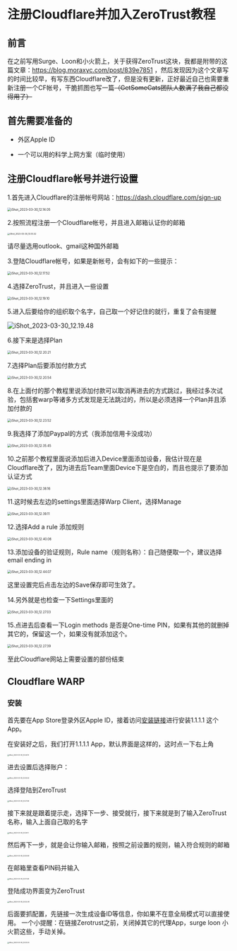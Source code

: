 # 注册Cloudflare并加入ZeroTrust教程

## 前言

在之前写用Surge、Loon和小火箭上，关于获得ZeroTrust这块，我都是附带的这篇文章：https://blog.moraxyc.com/post/839e7851 ，然后发现因为这个文章写的时间比较早，有写东西Cloudflare改了，但是没有更新，正好最近自己也需要重新注册一个CF帐号，干脆抓图也写一篇~~（GetSomeCats团队人数满了我自己都没得用了）~~

## 首先需要准备的

- 外区Apple ID

- 一个可以用的科学上网方案（临时使用）

  

## 注册Cloudflare帐号并进行设置

1.首先进入Cloudflare的注册帐号网站：https://dash.cloudflare.com/sign-up

<img src="./%E6%B3%A8%E5%86%8CCloudflare%E5%B9%B6%E5%8A%A0%E5%85%A5ZeroTrust%E6%95%99%E7%A8%8B.assets/iShot_2023-03-30_12.14.05.png" alt="iShot_2023-03-30_12.14.05" style="zoom:50%;" />

2.按照流程注册一个Cloudflare帐号，并且进入邮箱认证你的邮箱

<img src="./%E6%B3%A8%E5%86%8CCloudflare%E5%B9%B6%E5%8A%A0%E5%85%A5ZeroTrust%E6%95%99%E7%A8%8B.assets/iShot_2023-03-30_13.03.32.png" alt="iShot_2023-03-30_13.03.32" style="zoom: 33%;" />

请尽量选用outlook、gmail这种国外邮箱

3.登陆Cloudflare帐号，如果是新帐号，会有如下的一些提示：

<img src="./%E6%B3%A8%E5%86%8CCloudflare%E5%B9%B6%E5%8A%A0%E5%85%A5ZeroTrust%E6%95%99%E7%A8%8B.assets/iShot_2023-03-30_12.17.52.png" alt="iShot_2023-03-30_12.17.52" style="zoom:50%;" />

4.选择ZeroTrust，并且进入一些设置

<img src="./%E6%B3%A8%E5%86%8CCloudflare%E5%B9%B6%E5%8A%A0%E5%85%A5ZeroTrust%E6%95%99%E7%A8%8B.assets/iShot_2023-03-30_12.19.10.png" alt="iShot_2023-03-30_12.19.10" style="zoom:50%;" />

5.进入后要给你的组织取个名字，自己取一个好记住的就行，重复了会有提醒

![iShot_2023-03-30_12.19.48](./%E6%B3%A8%E5%86%8CCloudflare%E5%B9%B6%E5%8A%A0%E5%85%A5ZeroTrust%E6%95%99%E7%A8%8B.assets/iShot_2023-03-30_12.19.48.png)

6.接下来是选择Plan

<img src="./%E6%B3%A8%E5%86%8CCloudflare%E5%B9%B6%E5%8A%A0%E5%85%A5ZeroTrust%E6%95%99%E7%A8%8B.assets/iShot_2023-03-30_12.20.21.png" alt="iShot_2023-03-30_12.20.21" style="zoom:50%;" />

7.选择Plan后要添加付款方式

<img src="./%E6%B3%A8%E5%86%8CCloudflare%E5%B9%B6%E5%8A%A0%E5%85%A5ZeroTrust%E6%95%99%E7%A8%8B.assets/iShot_2023-03-30_12.20.54.png" alt="iShot_2023-03-30_12.20.54" style="zoom:50%;" />

8.在上面付的那个教程里说添加付款可以取消再进去的方式跳过，我经过多次试验，包括套warp等诸多方式发现是无法跳过的，所以是必须选择一个Plan并且添加付款的

<img src="./%E6%B3%A8%E5%86%8CCloudflare%E5%B9%B6%E5%8A%A0%E5%85%A5ZeroTrust%E6%95%99%E7%A8%8B.assets/iShot_2023-03-30_12.23.52.png" alt="iShot_2023-03-30_12.23.52" style="zoom:50%;" />

9.我选择了添加Paypal的方式（我添加信用卡没成功）

<img src="./%E6%B3%A8%E5%86%8CCloudflare%E5%B9%B6%E5%8A%A0%E5%85%A5ZeroTrust%E6%95%99%E7%A8%8B.assets/iShot_2023-03-30_12.35.45.png" alt="iShot_2023-03-30_12.35.45" style="zoom:50%;" />

10.之前那个教程里面说添加后进入Device里面添加设备，我估计现在是Cloudflare改了，因为进去后Team里面Device下是空白的，而且也提示了要添加认证方式

<img src="./%E6%B3%A8%E5%86%8CCloudflare%E5%B9%B6%E5%8A%A0%E5%85%A5ZeroTrust%E6%95%99%E7%A8%8B.assets/iShot_2023-03-30_12.38.16.png" alt="iShot_2023-03-30_12.38.16" style="zoom:50%;" />

11.这时候去左边的settings里面选择Warp Client，选择Manage

<img src="./%E6%B3%A8%E5%86%8CCloudflare%E5%B9%B6%E5%8A%A0%E5%85%A5ZeroTrust%E6%95%99%E7%A8%8B.assets/iShot_2023-03-30_12.39.11.png" alt="iShot_2023-03-30_12.39.11" style="zoom:50%;" />

12.选择Add a rule 添加规则

<img src="./%E6%B3%A8%E5%86%8CCloudflare%E5%B9%B6%E5%8A%A0%E5%85%A5ZeroTrust%E6%95%99%E7%A8%8B.assets/iShot_2023-03-30_12.40.06.png" alt="iShot_2023-03-30_12.40.06" style="zoom:50%;" />

13.添加设备的验证规则，Rule name（规则名称）：自己随便取一个，建议选择 email ending in

<img src="./%E6%B3%A8%E5%86%8CCloudflare%E5%B9%B6%E5%8A%A0%E5%85%A5ZeroTrust%E6%95%99%E7%A8%8B.assets/iShot_2023-03-30_12.44.07.png" alt="iShot_2023-03-30_12.44.07" style="zoom:50%;" />

这里设置完后点击左边的Save保存即可生效了。

14.另外就是也检查一下Settings里面的

<img src="./%E6%B3%A8%E5%86%8CCloudflare%E5%B9%B6%E5%8A%A0%E5%85%A5ZeroTrust%E6%95%99%E7%A8%8B.assets/iShot_2023-03-30_12.27.03.png" alt="iShot_2023-03-30_12.27.03" style="zoom:50%;" />

15.点进去后查看一下Login methods 是否是One-time PIN，如果有其他的就删掉其它的，保留这一个，如果没有就添加这个。

<img src="./%E6%B3%A8%E5%86%8CCloudflare%E5%B9%B6%E5%8A%A0%E5%85%A5ZeroTrust%E6%95%99%E7%A8%8B.assets/iShot_2023-03-30_12.27.39.png" alt="iShot_2023-03-30_12.27.39" style="zoom:50%;" />

至此Cloudflare网站上需要设置的部份结束

## Cloudflare WARP

### 安装

首先要在App Store登录外区Apple ID，接着访问[安装链接](https://itunes.apple.com/us/app/1-1-1-1-faster-internet/id1423538627)进行安装1.1.1.1 这个App。

在安装好之后，我们打开1.1.1.1 App，默认界面是这样的，这时点一下右上角

<img src="./%E6%B3%A8%E5%86%8CCloudflare%E5%B9%B6%E5%8A%A0%E5%85%A5ZeroTrust%E6%95%99%E7%A8%8B.assets/iShot_2023-03-30_13.24.19.png" alt="iShot_2023-03-30_13.24.19" style="zoom: 25%;" />

进去设置后选择账户：

<img src="./%E6%B3%A8%E5%86%8CCloudflare%E5%B9%B6%E5%8A%A0%E5%85%A5ZeroTrust%E6%95%99%E7%A8%8B.assets/iShot_2023-03-30_13.25.52.png" alt="iShot_2023-03-30_13.25.52" style="zoom:25%;" />



选择登陆到ZeroTrust

<img src="./%E6%B3%A8%E5%86%8CCloudflare%E5%B9%B6%E5%8A%A0%E5%85%A5ZeroTrust%E6%95%99%E7%A8%8B.assets/iShot_2023-03-30_13.27.06.png" alt="iShot_2023-03-30_13.27.06" style="zoom:25%;" />

接下来就是跟着提示走，选择下一步、接受就行，接下来就是到了输入ZeroTrust名称，输入上面自己取的名字

<img src="./%E6%B3%A8%E5%86%8CCloudflare%E5%B9%B6%E5%8A%A0%E5%85%A5ZeroTrust%E6%95%99%E7%A8%8B.assets/iShot_2023-03-30_13.29.17.png" alt="iShot_2023-03-30_13.29.17" style="zoom:25%;" />

然后再下一步，就是会让你输入邮箱，按照之前设置的规则，输入符合规则的邮箱

<img src="./%E6%B3%A8%E5%86%8CCloudflare%E5%B9%B6%E5%8A%A0%E5%85%A5ZeroTrust%E6%95%99%E7%A8%8B.assets/iShot_2023-03-30_13.30.59.png" alt="iShot_2023-03-30_13.30.59" style="zoom:25%;" />

在邮箱里查看PIN码并输入

<img src="./%E6%B3%A8%E5%86%8CCloudflare%E5%B9%B6%E5%8A%A0%E5%85%A5ZeroTrust%E6%95%99%E7%A8%8B.assets/iShot_2023-03-30_13.31.58.png" alt="iShot_2023-03-30_13.31.58" style="zoom: 25%;" />

登陆成功界面变为ZeroTrust

<img src="./%E6%B3%A8%E5%86%8CCloudflare%E5%B9%B6%E5%8A%A0%E5%85%A5ZeroTrust%E6%95%99%E7%A8%8B.assets/iShot_2023-03-30_13.32.38.png" alt="iShot_2023-03-30_13.32.38" style="zoom:25%;" />

后面要抓配置，先链接一次生成设备ID等信息，你如果不在意全局模式可以直接使用。
一个小提醒：在链接Zerotrust之前，关闭掉其它的代理App，surge loon 小火箭这些，手动关掉。

<img src="./%E6%B3%A8%E5%86%8CCloudflare%E5%B9%B6%E5%8A%A0%E5%85%A5ZeroTrust%E6%95%99%E7%A8%8B.assets/iShot_2023-03-30_13.33.25.png" alt="iShot_2023-03-30_13.33.25" style="zoom:25%;" />